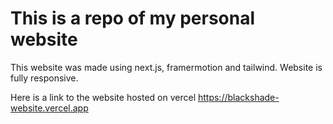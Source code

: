 # This is a repo of my personal website

This website was made using next.js, framermotion and tailwind. Website is fully responsive.

Here is a link to the website hosted on vercel https://blackshade-website.vercel.app
